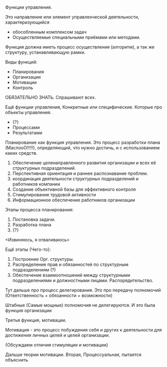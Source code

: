 Функции управления.

Это направление или элемент управленческой деятельности, характеризующийся
- обособленным комплексом задач
- Осуществляемые специальными приёмами или методами.

Функция должна иметь процесс осуществления (алгоритм), а так же структуру, устанавливающую рамки.

Виды функций:
- Планирования
- Организации
- Мотивации
- Контроль

ОБЯЗАТЕЛЬНО ЗНАТЬ. Спрашивают всех.

Ещё функции управления, Конкретные или специфические.
Которые про объекты управления.
- {?}
- Процессами
- Результатами

Планирование как функция управления.
Это процесс разработки плана (МаслооО!!!!!), определяющий, что нужно достичь, и с использованием каких средств.
1) Обеспечение целенаправленного развития организации и всех её структурных подразделений.
2) Перспективная ориентация и раннее распознавание проблем.
3) координация деятельности структурных подразделений и работников компании
4) Создание объективной базы для эффективного контроля
5) Стимулирование трудовой активности
6) Информационное обеспечение работников организации

Этапы процесса планирования:
1) Постановка задачи.
2) Разработка плана
3) {?}

<Извиняюсь, я отваливаюсь>

Ещё этапы {Чего-то}:
1) Построение Орг. структуры.
2) Распределение прав и обязанностей по структурным подразделениям (?)
3) Обеспечение взаимоотношений между структурными подразделениями и должностными лицами. Распорядительство.

Тут дальше про процесс делегирования. Это про передачу полномочий (Ответственность + обязанности + возможности)

Штабные (Самые мощные) полномочия не делегируются.
И это была функция организации

Третья функция, мотивации.

Мотивация - это процесс побуждения себя и других к деятельности для достижения личных целей и целей организации.

{Обсуждаем отличия стимуляции и мотивации}

Дальше теории мотивации.
Вторая, Процессуальная, пытается объяснить